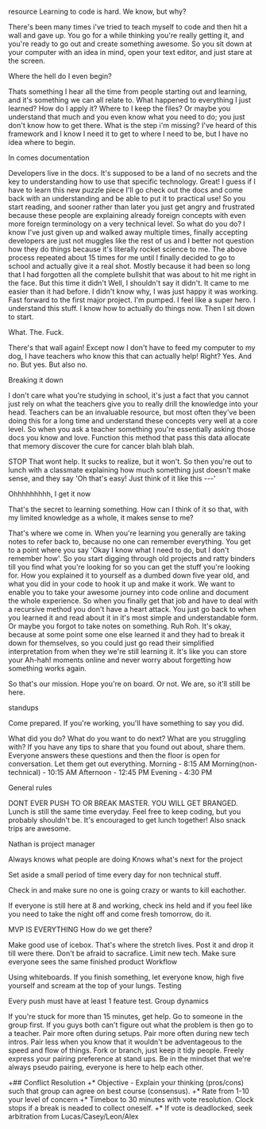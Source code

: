 resource
Learning to code is hard.
We know, but why?

There's been many times i've tried to teach myself to code and then hit a wall and gave up. You go for a while thinking you're really getting it, and you're ready to go out and create something awesome. So you sit down at your computer with an idea in mind, open your text editor, and just stare at the screen.

Where the hell do I even begin?

Thats something I hear all the time from people starting out and learning, and it's something we can all relate to. What happened to everything I just learned? How do I apply it? Where to I keep the files? Or maybe you understand that much and you even know what you need to do; you just don't know how to get there. What is the step i'm missing? I've heard of this framework and I know I need it to get to where I need to be, but I have no idea where to begin.

In comes documentation

Developers live in the docs. It's supposed to be a land of no secrets and the key to understanding how to use that specific technology. Great! I guess if I have to learn this new puzzle piece I'll go check out the docs and come back with an understanding and be able to put it to practical use! So you start reading, and sooner rather than later you just get angry and frustrated because these people are explaining already foreign concepts with even more foreign terminology on a very technical level. So what do you do? I know I've just given up and walked away multiple times, finally accepting developers are just not muggles like the rest of us and I better not question how they do things because it's literally rocket science to me. The above process repeated about 15 times for me until I finally decided to go to school and actually give it a real shot. Mostly because it had been so long that I had forgotten all the complete bullshit that was about to hit me right in the face. But this time it didn't Well, I shouldn't say it didn't. It came to me easier than it had before. I didn't know why, I was just happy it was working. Fast forward to the first major project. I'm pumped. I feel like a super hero. I understand this stuff. I know how to actually do things now. Then I sit down to start.

What. The. Fuck.

There's that wall again! Except now I don't have to feed my computer to my dog, I have teachers who know this that can actually help! Right? Yes. And no. But yes. But also no.

Breaking it down

I don't care what you're studying in school, it's just a fact that you cannot just rely on what the teachers give you to really drill the knowledge into your head. Teachers can be an invaluable resource, but most often they've been doing this for a long time and understand these concepts very well at a core level. So when you ask a teacher something you're essentially asking those docs you know and love. Function this method that pass this data allocate that memory discover the cure for cancer blah blah blah.

STOP
That wont help. It sucks to realize, but it won't. So then you're out to lunch with a classmate explaining how much something just doesn't make sense, and they say 'Oh that's easy! Just think of it like this ---'

Ohhhhhhhhh, I get it now

That's the secret to learning something. How can I think of it so that, with my limited knowledge as a whole, it makes sense to me?

That's where we come in.
When you're learning you generally are taking notes to refer back to, because no one can remember everything. You get to a point where you say 'Okay I know what I need to do, but I don't remember how'. So you start digging through old projects and ratty binders till you find what you're looking for so you can get the stuff you're looking for. How you explained it to yourself as a dumbed down five year old, and what you did in your code to hook it up and make it work. We want to enable you to take your awesome journey into code online and document the whole experience. So when you finally get that job and have to deal with a recursive method you don't have a heart attack. You just go back to when you learned it and read about it in it's most simple and understandable form. Or maybe you forgot to take notes on something. Ruh Roh. It's okay, because at some point some one else learned it and they had to break it down for themselves, so you could just go read their simplified interpretation from when they we're still learning it. It's like you can store your Ah-hah! moments online and never worry about forgetting how something works again.

So that's our mission. Hope you're on board. Or not. We are, so it'll still be here.

standups

Come prepared. If you're working, you'll have something to say you did.

What did you do?
What do you want to do next?
What are you struggling with?
If you have any tips to share that you found out about, share them.
Everyone answers these questions and then the floor is open for conversation. Let them get out everything.
Morning - 8:15 AM Morning(non-technical) - 10:15 AM Afternoon - 12:45 PM Evening - 4:30 PM

General rules

DONT EVER PUSH TO OR BREAK MASTER. YOU WILL GET BRANGED.
Lunch is still the same time everyday. Feel free to keep coding, but you probably shouldn't be.
It's encouraged to get lunch together!
Also snack trips are awesome.

Nathan is project manager

Always knows what people are doing
Knows what's next for the project

Set aside a small period of time every day for non technical stuff.

Check in and make sure no one is going crazy or wants to kill eachother.

If everyone is still here at 8 and working, check ins held and if you feel like you need to take the night off and come fresh tomorrow, do it.

MVP IS EVERYTHING
How do we get there?

Make good use of icebox. That's where the stretch lives. Post it and drop it till were there.
Don't be afraid to sacrafice.
Limit new tech.
Make sure everyone sees the same finished product
Workflow

Using whiteboards.
If you finish something, let everyone know, high five yourself and scream at the top of your lungs.
Testing

Every push must have at least 1 feature test.
Group dynamics

If you're stuck for more than 15 minutes, get help.
Go to someone in the group first. If you guys both can't figure out what the problem is then go to a teacher.
Pair more often during setups. Pair more often during new tech intros.
Pair less when you know that it wouldn't be adventageous to the speed and flow of things.
Fork or branch, just keep it tidy people.
Freely express your pairing preference at stand ups.
Be in the mindset that we're always pseudo pairing, everyone is here to help each other.



+## Conflict Resolution
+* Objective - Explain your thinking (pros/cons) such that group can agree on best course (consensus).
+* Rate from 1-10 your level of concern
+* Timebox to 30 minutes with vote resolution. Clock stops if a break is neaded to collect oneself.
+* If vote is deadlocked, seek arbitration from Lucas/Casey/Leon/Alex
